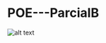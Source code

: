 # POE---ParcialB
![alt text](https://github.com/GetialJuan/POE---ParcialB/blob/master/DiagramaDeClase.jpeg?raw=true)
